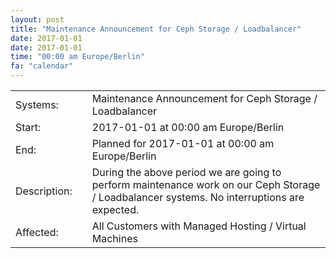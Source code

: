 ```yaml
---
layout: post
title: "Maintenance Announcement for Ceph Storage / Loadbalancer"
date: 2017-01-01
date: 2017-01-01
time: "00:00 am Europe/Berlin"
fa: "calendar"
---
```


|                   |   |                                                                      |
|-------------------|---|----------------------------------------------------------------------|
| Systems:          |   | Maintenance Announcement for Ceph Storage / Loadbalancer|
| Start:            |   | 2017-01-01 at 00:00 am Europe/Berlin |
| End:              |   | Planned for 2017-01-01 at 00:00 am  Europe/Berlin |
| Description:      |   | During the above period we are going to perform maintenance work on our Ceph Storage / Loadbalancer systems. No interruptions are expected. |
| Affected:         |   |All Customers with Managed Hosting / Virtual Machines |